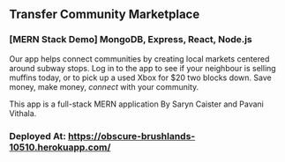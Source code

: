 ## Transfer Community Marketplace
### [MERN Stack Demo] MongoDB, Express, React, Node.js

Our app helps connect communities by creating local markets centered around subway stops. Log in to the app to see if your neighbour is selling muffins today, or to pick up a used Xbox for $20 two blocks down. Save money, make money, *connect* with your community.

This app is a full-stack MERN application By Saryn Caister and Pavani Vithala.

### Deployed At: https://obscure-brushlands-10510.herokuapp.com/
